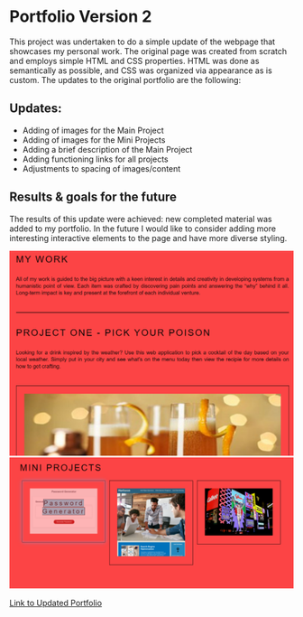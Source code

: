 # Portfolio Version 2

This project was undertaken to do a simple update of the webpage that showcases my personal work.
The original page was created from scratch and employs simple HTML and CSS properties. HTML was done as semantically as possible, and CSS was organized via appearance as is custom. The updates to the original portfolio are the following:

## Updates:
- Adding of images for the Main Project
- Adding of images for the Mini Projects
- Adding a brief description of the Main Project
- Adding functioning links for all projects
- Adjustments to spacing of images/content

 
 ## Results & goals for the future
The results of this update were achieved: new completed material was added to my portfolio. In the future I would like to consider adding more interesting interactive elements to the page and have more diverse styling.


<img src= "https://github.com/Hannybiggs/Portfolio2/blob/main/Images/screenshot1.png?raw=true">

<img src= "https://github.com/Hannybiggs/Portfolio2/blob/main/Images/screenshot2.png?raw=true">

[Link to Updated Portfolio](https://hannybiggs.github.io/Portfolio2/)
